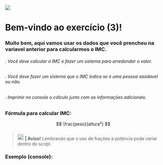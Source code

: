 

<img src="https://cdn.discordapp.com/attachments/1077051581633151067/1193351411480674314/Exercicios_para_iniciantes.jpg?ex=65ac661b&is=6599f11b&hm=fcd1046c436ac84f3f985a48b8b62c2df2e352519e7a24a81a35583b1e7f9198&">

<h1> Bem-vindo ao exercício (3)! </h1>
<h3> Muito bem, aqui vamos usar os dados que você prencheu na variavel anterior para calcularmos o IMC. </h3>

<h6>. Você deve calcular o IMC e fazer um sistema para arredondar o valor.</h6>
<h6>. Você deve fazer um sistema que o IMC indica se é uma pessoa saúdavel ou não.</h6>
<h6>. Imprimir no console o cálculo junto com as informações adicionais. </h6>

<h3> Fórmula para calcular IMC: </h3>

$$
\frac{peso}{altura²}
$$

> <img src="https://cdn.discordapp.com/attachments/1077051581633151067/1193361191255425195/atencao.png?ex=65ac6f37&is=6599fa37&hm=e95f309fbbc25f43df24276ea2a3a6754ea17b7e16fa848258ced50d9920ef92&" width="20" height="20" style="margin-top:10px;"> **| Aviso!**
> Lembrando que o uso de frações e potência pode variar dentro do script. 

<h3>Exemplo (console):</h3>
